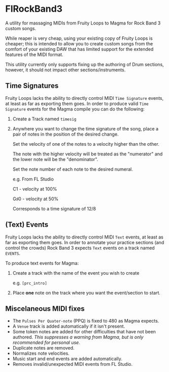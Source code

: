 # FlRockBand3

A utility for massaging MIDIs from Fruity Loops to Magma for Rock Band 3
custom songs.

While reaper is very cheap, using your existing copy of Fruity Loops is
cheaper; this is intended to allow you to create custom songs from the comfort
of your existing DAW that has limited support for the extended features of the
MIDI format.

This utility currently only supports fixing up the authoring of Drum sections,
however, it should not impact other sections/instruments.

## Time Signatures

Fruity Loops lacks the ability to directly control MIDI `Time Signature`
events, at least as far as exporting them goes. In order to produce
valid `Time Signature` events for the Magma compile you can do the following:

1. Create a Track named `timesig`
2. Anywhere you want to change the time signature of the song, place a pair
   of notes in the position of the desired change.

   Set the velocity of one of the notes to a velocity higher than the other.

   The note with the higher velocity will be treated as the "numerator" and
   the lower note will be the "denominator".

   Set the note number of each note to the desired numeral.

   e.g. From FL Studio

    C1 - velocity at 100%

   G♯0 - velocity at 50%

   Corresponds to a time signature of  12/8

## (Text) Events

Fruity Loops lacks the ability to directly control MIDI `Text` events,
at least as far as exporting them goes. In order to annotate your practice
sections (and control the crowds) Rock Band 3 expects `Text` events on a
track named `EVENTS`.

To produce text events for Magma:

1. Create a track with the name of the event you wish to create

   e.g. `[prc_intro]`

2. Place **one** note on the track where you want the event/section to start.

## Miscelaneous MIDI fixes

- The `Pulses Per Quater-note` (PPQ) is fixed to 480 as Magma expects.
- A `Venue` track is added automatically if it isn't present.
- Some token notes are added for other difficulties that have not been
  authored. _This suppresses a warning from Magma, but is only recommended
  for personal use._
- Duplicate notes are removed.
- Normalizes note velocities.
- Music start and end events are added automatically.
- Removes invalid/unexpected MIDI events from FL Studio.
